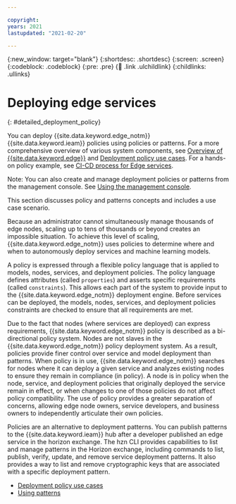 ```yaml
---

copyright:
years: 2021
lastupdated: "2021-02-20"

---
```


{:new_window: target="blank"}
{:shortdesc: .shortdesc}
{:screen: .screen}
{:codeblock: .codeblock}
{:pre: .pre}
{:child: .link .ulchildlink}
{:childlinks: .ullinks}

# Deploying edge services
{: #detailed_deployment_policy}

You can deploy {{site.data.keyword.edge_notm}} {{site.data.keyword.ieam}} policies using policies or patterns. For a more comprehensive overview of various system components, see [Overview of {{site.data.keyword.edge}}](../getting_started/overview_ieam.md) and [Deployment policy use cases](policy_user_cases.md). For a hands-on policy example, see [CI-CD process for Edge services](../developing/cicd_process.md).

Note: You can also create and manage deployment policies or patterns from the management console. See [Using the management console](../console/accessing_ui.md).

This section discusses policy and patterns concepts and includes a use case scenario.

Because an administrator cannot simultaneously manage thousands of edge nodes, scaling up to tens of thousands or beyond creates an impossible situation. To achieve this level of scaling, {{site.data.keyword.edge_notm}} uses policies to determine where and when to autonomously deploy services and machine learning models. 

A policy is expressed through a flexible policy language that is applied to models, nodes, services, and deployment policies. The policy language defines attributes (called `properties`) and asserts specific requirements (called `constraints`). This allows each part of the system to provide input to the {{site.data.keyword.edge_notm}} deployment engine. Before services can be deployed, the models, nodes, services, and deployment policies constraints are checked to ensure that all requirements are met.

Due to the fact that nodes (where services are deployed) can express requirements, {{site.data.keyword.edge_notm}} policy is described as a bi-directional policy system. Nodes are not slaves in the {{site.data.keyword.edge_notm}} policy deployment system. As a result, policies provide finer control over service and model deployment than patterns. When policy is in use, {{site.data.keyword.edge_notm}} searches for nodes where it can deploy a given service and analyzes existing nodes to ensure they remain in compliance (in policy). A node is in policy when the node, service, and deployment policies that originally deployed the service remain in effect, or when changes to one of those policies do not affect policy compatibility. The use of policy provides a greater separation of concerns, allowing edge node owners, service developers, and business owners to independently articulate their own policies.

Policies are an alternative to deployment patterns. You can publish patterns to the {{site.data.keyword.ieam}} hub after a developer published an edge service in the horizon exchange. The hzn CLI provides capabilities to list and manage patterns in the Horizon exchange, including commands to list, publish, verify, update, and remove service deployment patterns. It also provides a way to list and remove cryptographic keys that are associated with a specific deployment pattern.

* [Deployment policy use cases](policy_user_cases.md)
* [Using patterns](using_patterns.md)
